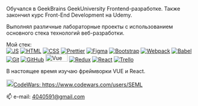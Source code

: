   <img src="https://i.ibb.co/Pcg68Dc/title.png" alt="">

Обучался в GeekBrains GeekUniversity Frontend-разработке. Также закончил курс Front-End Development на Udemy. 

Выполнял различные лабораторные проекты с использованием основного стека технологий веб-разработки.

Мой стек:
<br>
<a target="_blank" rel="noopener noreferrer" href="https://camo.githubusercontent.com/f6519f7e4c2901a974e95ffa5dd837b6fbee73ec6cffe44849a5bd4e718fab59/68747470733a2f2f696d672e736869656c64732e696f2f62616467652f4a6176615363726970742d626c61636b3f7374796c653d666c61742d737175617265266c6f676f3d6a617661536372697074"><img src="https://camo.githubusercontent.com/f6519f7e4c2901a974e95ffa5dd837b6fbee73ec6cffe44849a5bd4e718fab59/68747470733a2f2f696d672e736869656c64732e696f2f62616467652f4a6176615363726970742d626c61636b3f7374796c653d666c61742d737175617265266c6f676f3d6a617661536372697074" alt="JS" data-canonical-src="https://img.shields.io/badge/JavaScript-black?style=flat-square&amp;logo=javaScript" style="max-width: 100%;"></a>
<a target="_blank" rel="noopener noreferrer" href="https://camo.githubusercontent.com/47bb07474bee2f684fda96d6ce204765dff07341391e1974dbeeb7234891f4f0/68747470733a2f2f696d672e736869656c64732e696f2f62616467652f48544d4c2d626c61636b3f7374796c653d666c61742d737175617265266c6f676f3d48544d4c35"><img src="https://camo.githubusercontent.com/47bb07474bee2f684fda96d6ce204765dff07341391e1974dbeeb7234891f4f0/68747470733a2f2f696d672e736869656c64732e696f2f62616467652f48544d4c2d626c61636b3f7374796c653d666c61742d737175617265266c6f676f3d48544d4c35" alt="HTML" data-canonical-src="https://img.shields.io/badge/HTML-black?style=flat-square&amp;logo=HTML5" style="max-width: 100%;"></a>
<a target="_blank" rel="noopener noreferrer" href="https://camo.githubusercontent.com/8739e870841a9bd4598496652f705140b40f8934ebb8797da25610b3518b5d76/68747470733a2f2f696d672e736869656c64732e696f2f62616467652f4353532d626c61636b3f7374796c653d666c61742d737175617265266c6f676f3d63737333"><img src="https://camo.githubusercontent.com/8739e870841a9bd4598496652f705140b40f8934ebb8797da25610b3518b5d76/68747470733a2f2f696d672e736869656c64732e696f2f62616467652f4353532d626c61636b3f7374796c653d666c61742d737175617265266c6f676f3d63737333" alt="CSS" data-canonical-src="https://img.shields.io/badge/CSS-black?style=flat-square&amp;logo=css3" style="max-width: 100%;"></a>
<a target="_blank" rel="noopener noreferrer" href="https://camo.githubusercontent.com/f93b8c76251075fc1791cfc6dd1bb589aa5e029ce738e086a6e2ff17855c2cfc/68747470733a2f2f696d672e736869656c64732e696f2f62616467652f50726574746965722d626c61636b3f7374796c653d666c61742d737175617265266c6f676f3d5072657474696572"><img src="https://camo.githubusercontent.com/f93b8c76251075fc1791cfc6dd1bb589aa5e029ce738e086a6e2ff17855c2cfc/68747470733a2f2f696d672e736869656c64732e696f2f62616467652f50726574746965722d626c61636b3f7374796c653d666c61742d737175617265266c6f676f3d5072657474696572" alt="Prettier" data-canonical-src="https://img.shields.io/badge/Prettier-black?style=flat-square&amp;logo=Prettier" style="max-width: 100%;"></a>
<a target="_blank" rel="noopener noreferrer" href="https://camo.githubusercontent.com/ea9f5180bc3cdc5c5092e64cdf8b609db199bc065f57b84c3566cc367db36f73/68747470733a2f2f696d672e736869656c64732e696f2f62616467652f4669676d612d626c61636b3f7374796c653d666c61742d737175617265266c6f676f3d4669676d61"><img src="https://camo.githubusercontent.com/ea9f5180bc3cdc5c5092e64cdf8b609db199bc065f57b84c3566cc367db36f73/68747470733a2f2f696d672e736869656c64732e696f2f62616467652f4669676d612d626c61636b3f7374796c653d666c61742d737175617265266c6f676f3d4669676d61" alt="Figma" data-canonical-src="https://img.shields.io/badge/Figma-black?style=flat-square&amp;logo=Figma" style="max-width: 100%;"></a>
<a target="_blank" rel="noopener noreferrer" href="https://camo.githubusercontent.com/6e061c739ab0937d89a9f66d1a2ac525f632295e0699bea12461704ff29579df/68747470733a2f2f696d672e736869656c64732e696f2f62616467652f426f6f7473747261702d626c61636b3f7374796c653d666c61742d737175617265266c6f676f3d426f6f747374726170"><img src="https://camo.githubusercontent.com/6e061c739ab0937d89a9f66d1a2ac525f632295e0699bea12461704ff29579df/68747470733a2f2f696d672e736869656c64732e696f2f62616467652f426f6f7473747261702d626c61636b3f7374796c653d666c61742d737175617265266c6f676f3d426f6f747374726170" alt="Bootstrap" data-canonical-src="https://img.shields.io/badge/Bootstrap-black?style=flat-square&amp;logo=Bootstrap" style="max-width: 100%;"></a>
<a target="_blank" rel="noopener noreferrer" href="https://camo.githubusercontent.com/431458a85b3dde2486630c570c6064ff7d6e929945c38f416f19a333377d11a1/68747470733a2f2f696d672e736869656c64732e696f2f62616467652f5765627061636b2d626c61636b3f7374796c653d666c61742d737175617265266c6f676f3d5765627061636b"><img src="https://camo.githubusercontent.com/431458a85b3dde2486630c570c6064ff7d6e929945c38f416f19a333377d11a1/68747470733a2f2f696d672e736869656c64732e696f2f62616467652f5765627061636b2d626c61636b3f7374796c653d666c61742d737175617265266c6f676f3d5765627061636b" alt="Webpack" data-canonical-src="https://img.shields.io/badge/Webpack-black?style=flat-square&amp;logo=Webpack" style="max-width: 100%;"></a>
<a target="_blank" rel="noopener noreferrer" href="https://camo.githubusercontent.com/55af40391455bbdfe820680203e4aec4df53393104394fa35c9762f72d914223/68747470733a2f2f696d672e736869656c64732e696f2f62616467652f426162656c2d626c61636b3f7374796c653d666c61742d737175617265266c6f676f3d426162656c"><img src="https://camo.githubusercontent.com/55af40391455bbdfe820680203e4aec4df53393104394fa35c9762f72d914223/68747470733a2f2f696d672e736869656c64732e696f2f62616467652f426162656c2d626c61636b3f7374796c653d666c61742d737175617265266c6f676f3d426162656c" alt="Babel" data-canonical-src="https://img.shields.io/badge/Babel-black?style=flat-square&amp;logo=Babel" style="max-width: 100%;"></a>
<a target="_blank" rel="noopener noreferrer" href="https://camo.githubusercontent.com/2c35078344be480c144d239355446838b6e63cfbbf650077a209262728ba3440/68747470733a2f2f696d672e736869656c64732e696f2f62616467652f4769742d626c61636b3f7374796c653d666c61742d737175617265266c6f676f3d676974"><img src="https://camo.githubusercontent.com/2c35078344be480c144d239355446838b6e63cfbbf650077a209262728ba3440/68747470733a2f2f696d672e736869656c64732e696f2f62616467652f4769742d626c61636b3f7374796c653d666c61742d737175617265266c6f676f3d676974" alt="Git" data-canonical-src="https://img.shields.io/badge/Git-black?style=flat-square&amp;logo=git" style="max-width: 100%;"></a>
<a target="_blank" rel="noopener noreferrer" href="https://camo.githubusercontent.com/0ee5c89a039958c711cd67e031bc98bddab37d9042b6da9858bf653fa7ae8cdf/68747470733a2f2f696d672e736869656c64732e696f2f62616467652f4769744875622d626c61636b3f7374796c653d666c61742d737175617265266c6f676f3d476974487562"><img src="https://camo.githubusercontent.com/0ee5c89a039958c711cd67e031bc98bddab37d9042b6da9858bf653fa7ae8cdf/68747470733a2f2f696d672e736869656c64732e696f2f62616467652f4769744875622d626c61636b3f7374796c653d666c61742d737175617265266c6f676f3d476974487562" alt="GitHub" data-canonical-src="https://img.shields.io/badge/GitHub-black?style=flat-square&amp;logo=GitHub" style="max-width: 100%;"></a>
<a target="_blank" rel="noopener noreferrer" href="#"><img src="https://img.shields.io/badge/vuejs-%2335495e.svg?style=for-the-badge&logo=vuedotjs&logoColor=%234FC08D" alt="Vue" data-canonical-src="https://img.shields.io/badge/vuejs-%2335495e.svg?style=for-the-badge&logo=vuedotjs&logoColor=%234FC08D" style="height: 20px; width: 59px;"></a>
<a target="_blank" rel="noopener noreferrer" href="https://camo.githubusercontent.com/a5296099dc1ebda2ed0086ed13b5b95ab4fc094ac0aa3c49940b179492638d3e/68747470733a2f2f696d672e736869656c64732e696f2f62616467652f52656475782d626c61636b3f7374796c653d666c61742d737175617265266c6f676f3d7265647578"><img src="https://camo.githubusercontent.com/a5296099dc1ebda2ed0086ed13b5b95ab4fc094ac0aa3c49940b179492638d3e/68747470733a2f2f696d672e736869656c64732e696f2f62616467652f52656475782d626c61636b3f7374796c653d666c61742d737175617265266c6f676f3d7265647578" alt="Redux" data-canonical-src="https://img.shields.io/badge/Redux-black?style=flat-square&amp;logo=redux" style="max-width: 100%;"></a>
<a target="_blank" rel="noopener noreferrer" href="https://camo.githubusercontent.com/0c9cd81cf184bd30a42ce918a423970626c685e71d929da7ccd79b478e14a0b9/68747470733a2f2f696d672e736869656c64732e696f2f62616467652f52656163742d626c61636b3f7374796c653d666c61742d737175617265266c6f676f3d7265616374"><img src="https://camo.githubusercontent.com/0c9cd81cf184bd30a42ce918a423970626c685e71d929da7ccd79b478e14a0b9/68747470733a2f2f696d672e736869656c64732e696f2f62616467652f52656163742d626c61636b3f7374796c653d666c61742d737175617265266c6f676f3d7265616374" alt="React" data-canonical-src="https://img.shields.io/badge/React-black?style=flat-square&amp;logo=react" style="max-width: 100%;"></a>
<a target="_blank" rel="noopener noreferrer" href="https://camo.githubusercontent.com/6e87e1be6c7e60c69a052abb1affb5ea0ea1b248ba98376076b58c0034762c29/68747470733a2f2f696d672e736869656c64732e696f2f62616467652f5472656c6c6f2d626c61636b3f7374796c653d666c61742d737175617265266c6f676f3d5472656c6c6f"><img src="https://camo.githubusercontent.com/6e87e1be6c7e60c69a052abb1affb5ea0ea1b248ba98376076b58c0034762c29/68747470733a2f2f696d672e736869656c64732e696f2f62616467652f5472656c6c6f2d626c61636b3f7374796c653d666c61742d737175617265266c6f676f3d5472656c6c6f" alt="Trello" data-canonical-src="https://img.shields.io/badge/Trello-black?style=flat-square&amp;logo=Trello" style="max-width: 100%;"></a>


В настоящее время изучаю фреймворки VUE и React.

<a target="_blank" rel="noopener noreferrer" href="https://www.codewars.com/users/SEML"><img src="https://www.codewars.com/assets/profile-pic-f3a90acafe5c6158424ce6f242a17499e2b65fb6ba2ba27d7b775ed62e2ee949.png" alt="CodeWars" data-canonical-src="https://www.codewars.com/assets/profile-pic-f3a90acafe5c6158424ce6f242a17499e2b65fb6ba2ba27d7b775ed62e2ee949.png" style="width: 19px;">CodeWars: https://www.codewars.com/users/SEML
</a>
 
📫 e-mail: 4040591@gmail.com
